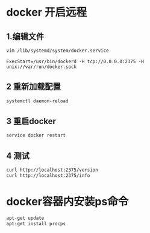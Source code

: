 # docker 开启远程

## 1.编辑文件

```sh
vim /lib/systemd/system/docker.service
```

```
ExecStart=/usr/bin/dockerd -H tcp://0.0.0.0:2375 -H unix://var/run/docker.sock
```

## 2 重新加载配置

```sh
systemctl daemon-reload
```

## 3 重启docker

```sh
service docker restart
```

## 4 测试

```sh
curl http://localhost:2375/version
curl http://localhost:2375/info
```





# docker容器内安装ps命令



```sh
apt-get update
apt-get install procps
```

